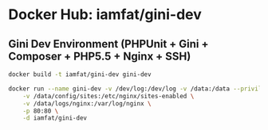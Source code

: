 Docker Hub: iamfat/gini-dev
===========

## Gini Dev Environment (PHPUnit + Gini + Composer + PHP5.5 + Nginx + SSH)
```bash
docker build -t iamfat/gini-dev gini-dev

docker run --name gini-dev -v /dev/log:/dev/log -v /data:/data --privileged \
    -v /data/config/sites:/etc/nginx/sites-enabled \
    -v /data/logs/nginx:/var/log/nginx \
    -p 80:80 \
    -d iamfat/gini-dev
```
